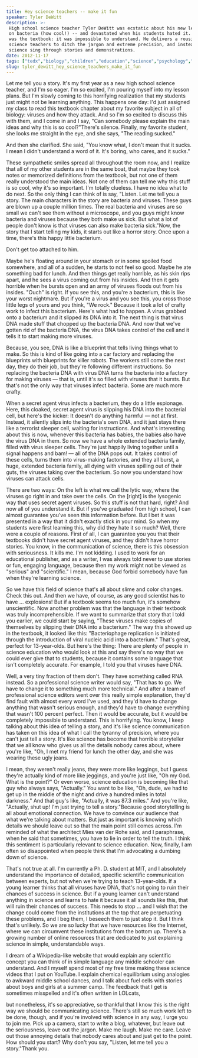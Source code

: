```yaml
---
title: Hey science teachers -- make it fun
speaker: Tyler DeWitt
description: >-
 High school science teacher Tyler DeWitt was ecstatic about his new lesson plan
 on bacteria (how cool!) -- and devastated when his students hated it. The problem
 was the textbook: it was impossible to understand. He delivers a rousing call for
 science teachers to ditch the jargon and extreme precision, and instead make
 science sing through stories and demonstrations.
date: 2012-11-17
tags: ["tedx","biology","children","education","science","psychology","bacteria","genetics","microbiology","dna","physiology","marketing","storytelling"]
slug: tyler_dewitt_hey_science_teachers_make_it_fun
---
```


Let me tell you a story. It's my first year as a new high school science teacher, and I'm
so eager. I'm so excited, I'm pouring myself into my lesson plans. But I'm slowly coming
to this horrifying realization that my students just might not be learning anything. This
happens one day: I'd just assigned my class to read this textbook chapter about my
favorite subject in all of biology: viruses and how they attack. And so I'm so excited to
discuss this with them, and I come in and I say, "Can somebody please explain the main
ideas and why this is so cool?"There's silence. Finally, my favorite student, she looks me
straight in the eye, and she says, "The reading sucked."

And then she clarified. She said, "You know what, I don't mean that it sucks. I mean I
didn't understand a word of it. It's boring, who cares, and it sucks."

These sympathetic smiles spread all throughout the room now, and I realize that all of my
other students are in the same boat, that maybe they took notes or memorized definitions
from the textbook, but not one of them really understood the main ideas. Not one of them
can tell me why this stuff is so cool, why it's so important. I'm totally clueless. I have
no idea what to do next. So the only thing I can think of is say, "Listen. Let me tell you
a story. The main characters in the story are bacteria and viruses. These guys are blown
up a couple million times. The real bacteria and viruses are so small we can't see them
without a microscope, and you guys might know bacteria and viruses because they both make
us sick. But what a lot of people don't know is that viruses can also make bacteria
sick."Now, the story that I start telling my kids, it starts out like a horror story. Once
upon a time, there's this happy little bacterium.

Don't get too attached to him.

Maybe he's floating around in your stomach or in some spoiled food somewhere, and all of a
sudden, he starts to not feel so good. Maybe he ate something bad for lunch. And then
things get really horrible, as his skin rips apart, and he sees a virus coming out from
his insides. And then it gets horrible when he bursts open and an army of viruses floods
out from his insides. "Ouch" is right. If you see this, and you're a bacterium, this is
like your worst nightmare. But if you're a virus and you see this, you cross those little
legs of yours and you think, "We rock." Because it took a lot of crafty work to infect
this bacterium. Here's what had to happen. A virus grabbed onto a bacterium and it slipped
its DNA into it. The next thing is that virus DNA made stuff that chopped up the bacteria
DNA. And now that we've gotten rid of the bacteria DNA, the virus DNA takes control of the
cell and it tells it to start making more viruses.

Because, you see, DNA is like a blueprint that tells living things what to make. So this
is kind of like going into a car factory and replacing the blueprints with blueprints for
killer robots. The workers still come the next day, they do their job, but they're
following different instructions. So replacing the bacteria DNA with virus DNA turns the
bacteria into a factory for making viruses — that is, until it's so filled with viruses
that it bursts. But that's not the only way that viruses infect bacteria. Some are much
more crafty.

When a secret agent virus infects a bacterium, they do a little espionage. Here, this
cloaked, secret agent virus is slipping his DNA into the bacterial cell, but here's the
kicker: It doesn't do anything harmful — not at first. Instead, it silently slips into the
bacteria's own DNA, and it just stays there like a terrorist sleeper cell, waiting for
instructions. And what's interesting about this is now, whenever this bacteria has babies,
the babies also have the virus DNA in them. So now we have a whole extended bacteria
family, filled with virus sleeper cells. They're just happily living together until a
signal happens and bam! — all of the DNA pops out. It takes control of these cells, turns
them into virus-making factories, and they all burst, a huge, extended bacteria family,
all dying with viruses spilling out of their guts, the viruses taking over the bacterium.
So now you understand how viruses can attack cells.

There are two ways: On the left is what we call the lytic way, where the viruses go right
in and take over the cells. On the [right] is the lysogenic way that uses secret agent
viruses. So this stuff is not that hard, right? And now all of you understand it. But if
you've graduated from high school, I can almost guarantee you've seen this information
before. But I bet it was presented in a way that it didn't exactly stick in your mind. So
when my students were first learning this, why did they hate it so much? Well, there were
a couple of reasons. First of all, I can guarantee you you that their textbooks didn't have
secret agent viruses, and they didn't have horror stories. You know, in the communication
of science, there is this obsession with seriousness. It kills me. I'm not kidding. I used
to work for an educational publisher, and as a writer, I was always told never to use
stories or fun, engaging language, because then my work might not be viewed as "serious"
and "scientific." I mean, because God forbid somebody have fun when they're learning
science.

So we have this field of science that's all about slime and color changes. Check this out.
And then we have, of course, as any good scientist has to have ... explosions! But if a
textbook seems too much fun, it's somehow unscientific. Now another problem was that the
language in their textbook was truly incomprehensible. If we want to summarize that story
that I told you earlier, we could start by saying, "These viruses make copies of
themselves by slipping their DNA into a bacterium." The way this showed up in the
textbook, it looked like this: "Bacteriophage replication is initiated through the
introduction of viral nucleic acid into a bacterium." That's great, perfect for
13-year-olds. But here's the thing: There are plenty of people in science education who
would look at this and say there's no way that we could ever give that to students,
because it contains some language that isn't completely accurate. For example, I told you
that viruses have DNA.

Well, a very tiny fraction of them don't. They have something called RNA instead. So a
professional science writer would say, "That has to go. We have to change it to something
much more technical." And after a team of professional science editors went over this
really simple explanation, they'd find fault with almost every word I've used, and they'd
have to change anything that wasn't serious enough, and they'd have to change everything
that wasn't 100 percent perfect. Then it would be accurate, but it would be completely
impossible to understand. This is horrifying. You know, I keep talking about this idea of
telling a story, and it's like science communication has taken on this idea of what I call
the tyranny of precision, where you can't just tell a story. It's like science has become
that horrible storyteller that we all know who gives us all the details nobody cares
about, where you're like, "Oh, I met my friend for lunch the other day, and she was
wearing these ugly jeans.

I mean, they weren't really jeans, they were more like leggings, but I guess they're
actually kind of more like jeggings, and you're just like, "Oh my God. What is the point?"
Or even worse, science education is becoming like that guy who always says, "Actually."
You want to be like, "Oh, dude, we had to get up in the middle of the night and drive a
hundred miles in total darkness." And that guy's like, "Actually, it was 87.3 miles." And
you're like, "Actually, shut up! I'm just trying to tell a story."Because good
storytelling is all about emotional connection. We have to convince our audience that what
we're talking about matters. But just as important is knowing which details we should
leave out so that the main point still comes across. I'm reminded of what the architect
Mies van der Rohe said, and I paraphrase, when he said that sometimes, you have to lie in
order to tell the truth. I think this sentiment is particularly relevant to science
education. Now, finally, I am often so disappointed when people think that I'm advocating a
dumbing down of science.

That's not true at all. I'm currently a Ph. D. student at MIT, and I absolutely understand
the importance of detailed, specific scientific communication between experts, but not
when we're trying to teach 13-year-olds. If a young learner thinks that all viruses have
DNA, that's not going to ruin their chances of success in science. But if a young learner
can't understand anything in science and learns to hate it because it all sounds like
this, that will ruin their chances of success. This needs to stop ... and I wish that the
change could come from the institutions at the top that are perpetuating these problems,
and I beg them, I beseech them to just stop it. But I think that's unlikely. So we are so
lucky that we have resources like the Internet, where we can circumvent these institutions
from the bottom up. There's a growing number of online resources that are dedicated to
just explaining science in simple, understandable ways.

I dream of a Wikipedia-like website that would explain any scientific concept you can
think of in simple language any middle schooler can understand. And I myself spend most of
my free time making these science videos that I put on YouTube. I explain chemical
equilibrium using analogies to awkward middle school dances, and I talk about fuel cells
with stories about boys and girls at a summer camp. The feedback that I get is sometimes
misspelled and it's often written in LOLcats,

but nonetheless, it's so appreciative, so thankful that I know this is the right way we
should be communicating science. There's still so much work left to be done, though, and if
you're involved with science in any way, I urge you to join me. Pick up a camera, start to
write a blog, whatever, but leave out the seriousness, leave out the jargon. Make me
laugh. Make me care. Leave out those annoying details that nobody cares about and just get
to the point. How should you start? Why don't you say, "Listen, let me tell you a
story."Thank you.

<!--
ad_duration=3.33
event="TEDxBeaconStreet"
external_start_time=0
intro_duration=11.82
is_subtitle_required="False"
is_talk_featured="True"
language="en"
language_swap="False"
native_language="en"
number_of_related_talks=6
number_of_speakers=1
number_of_subtitled_videos=32
number_of_tags=13
number_of_talk_download_languages=32
number_of_talk_more_resources=0
number_of_talk_recommendations=0
number_of_talks_take_actions=0
post_ad_duration=0.83
published_timestamp="2013-02-05 16:02:47"
recording_date="2012-11-17"
speaker_description="Science enthusiast"
speaker_is_published=1
speaker_name="Tyler DeWitt"
talk_name="Hey science teachers -- make it fun"
talks_tags=["tedx","biology","children","education","science","psychology","bacteria","genetics","microbiology","dna","physiology","marketing","storytelling"]
url_photo_speaker="https://pe.tedcdn.com/images/ted/e03e04ef9b05dacee126c8b91eef4c73cd09d71c_254x191.jpg"
url_photo_talk="https://pe.tedcdn.com/images/ted/811cd11327696f4b8a124e4b75fa9aa780a20248_1600x1200.jpg"
url_webpage="https://www.ted.com/talks/tyler_dewitt_hey_science_teachers_make_it_fun"
video_type_name="TEDx Talk"
-->